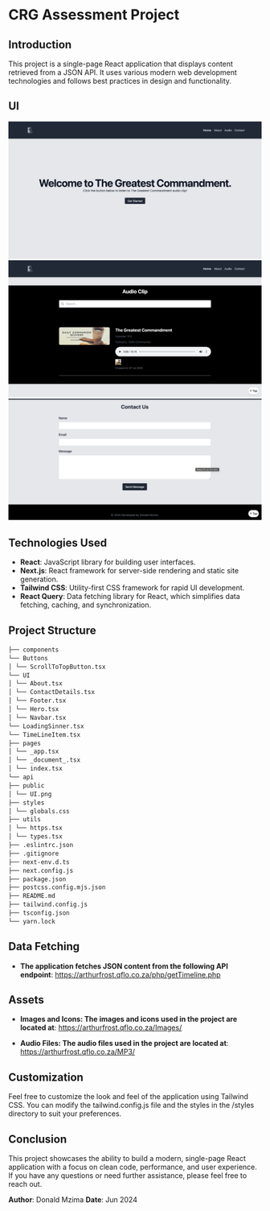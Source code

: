 # CRG Assessment Project

## Introduction

This project is a single-page React application that displays content retrieved from a JSON API. It uses various modern web development technologies and follows best practices in design and functionality.

## UI

![Preview Image](/public/LandingPage.png)
![Preview Image](/public/Audio.png)
![Preview Image](/public/Contact.png)

## Technologies Used

- **React**: JavaScript library for building user interfaces.
- **Next.js**: React framework for server-side rendering and static site generation.
- **Tailwind CSS**: Utility-first CSS framework for rapid UI development.
- **React Query**: Data fetching library for React, which simplifies data fetching, caching, and synchronization.

## Project Structure

```bash
├── components
└── Buttons
│ └── ScrollToTopButton.tsx
└── UI
│ └── About.tsx
│ └── ContactDetails.tsx
│ └── Footer.tsx
│ └── Hero.tsx
│ └── Navbar.tsx
└── LoadingSinner.tsx
└── TimeLineItem.tsx
├── pages
│ └── _app.tsx
│ └── _document_.tsx
│ └── index.tsx
└── api
├── public
│ └── UI.png
├── styles
│ └── globals.css
├── utils
│ └── https.tsx
│ └── types.tsx
├── .eslintrc.json
├── .gitignore
├── next-env.d.ts
├── next.config.js
├── package.json
├── postcss.config.mjs.json
├── README.md
├── tailwind.config.js
├── tsconfig.json
└── yarn.lock
```

## Data Fetching

- **The application fetches JSON content from the following API endpoint**: https://arthurfrost.qflo.co.za/php/getTimeline.php

## Assets

- **Images and Icons: The images and icons used in the project are located at**: https://arthurfrost.qflo.co.za/Images/

- **Audio Files: The audio files used in the project are located at**: https://arthurfrost.qflo.co.za/MP3/

## Customization

Feel free to customize the look and feel of the application using Tailwind CSS. You can modify the tailwind.config.js file and the styles in the /styles directory to suit your preferences.

## Conclusion

This project showcases the ability to build a modern, single-page React application with a focus on clean code, performance, and user experience. If you have any questions or need further assistance, please feel free to reach out.

**Author**: Donald Mzima
**Date**: Jun 2024
